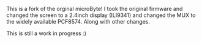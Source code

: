 This is a fork of the orginal microByte! 
I took the original firmware and changed the screen to a 2.4inch display (ILI9341) and changed the MUX to the widely available PCF8574. 
Along with other changes.

This is still a work in progress :)
